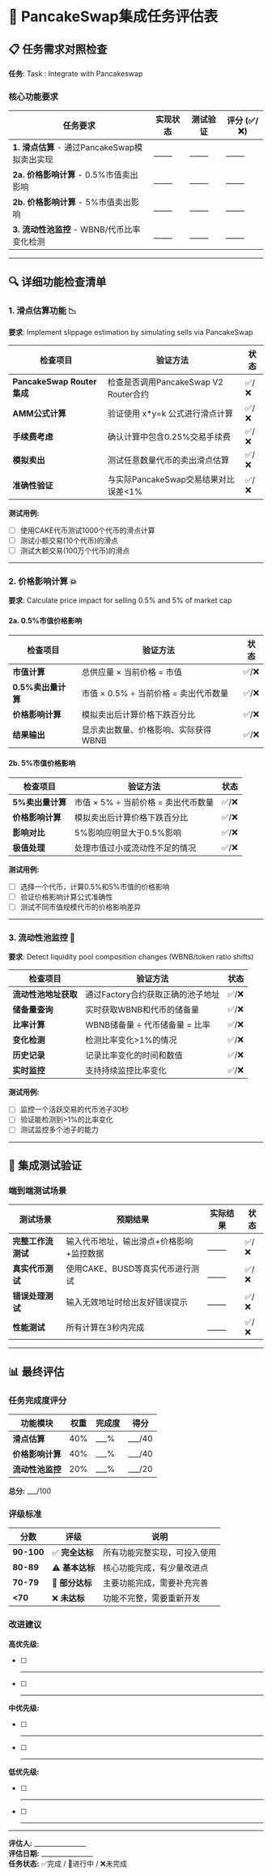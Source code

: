 # 🥞 PancakeSwap集成任务评估表

## 📋 任务需求对照检查

**任务**: Task : Integrate with Pancakeswap

### 核心功能要求

| 任务要求 | 实现状态 | 测试验证 | 评分 (✅/❌) |
|---------|---------|----------|-------------|
| **1. 滑点估算** - 通过PancakeSwap模拟卖出实现 | _____ | _____ | _____ |
| **2a. 价格影响计算** - 0.5%市值卖出影响 | _____ | _____ | _____ |
| **2b. 价格影响计算** - 5%市值卖出影响 | _____ | _____ | _____ |
| **3. 流动性池监控** - WBNB/代币比率变化检测 | _____ | _____ | _____ |

---

## 🔍 详细功能检查清单

### 1. 滑点估算功能 📉

**要求**: Implement slippage estimation by simulating sells via PancakeSwap

| 检查项目 | 验证方法 | 状态 |
|---------|---------|------|
| **PancakeSwap Router集成** | 检查是否调用PancakeSwap V2 Router合约 | ✅/❌ |
| **AMM公式计算** | 验证使用 x*y=k 公式进行滑点计算 | ✅/❌ |
| **手续费考虑** | 确认计算中包含0.25%交易手续费 | ✅/❌ |
| **模拟卖出** | 测试任意数量代币的卖出滑点估算 | ✅/❌ |
| **准确性验证** | 与实际PancakeSwap交易结果对比误差<1% | ✅/❌ |

**测试用例:**
- [ ] 使用CAKE代币测试1000个代币的滑点计算
- [ ] 测试小额交易(10个代币)的滑点
- [ ] 测试大额交易(100万个代币)的滑点

---

### 2. 价格影响计算 💥

**要求**: Calculate price impact for selling 0.5% and 5% of market cap

#### 2a. 0.5%市值价格影响

| 检查项目 | 验证方法 | 状态 |
|---------|---------|------|
| **市值计算** | 总供应量 × 当前价格 = 市值 | ✅/❌ |
| **0.5%卖出量计算** | 市值 × 0.5% ÷ 当前价格 = 卖出代币数量 | ✅/❌ |
| **价格影响计算** | 模拟卖出后计算价格下跌百分比 | ✅/❌ |
| **结果输出** | 显示卖出数量、价格影响、实际获得WBNB | ✅/❌ |

#### 2b. 5%市值价格影响

| 检查项目 | 验证方法 | 状态 |
|---------|---------|------|
| **5%卖出量计算** | 市值 × 5% ÷ 当前价格 = 卖出代币数量 | ✅/❌ |
| **价格影响计算** | 模拟卖出后计算价格下跌百分比 | ✅/❌ |
| **影响对比** | 5%影响应明显大于0.5%影响 | ✅/❌ |
| **极值处理** | 处理市值过小或流动性不足的情况 | ✅/❌ |

**测试用例:**
- [ ] 选择一个代币，计算0.5%和5%市值的价格影响
- [ ] 验证价格影响计算公式准确性
- [ ] 测试不同市值规模代币的价格影响差异

---

### 3. 流动性池监控 👀

**要求**: Detect liquidity pool composition changes (WBNB/token ratio shifts)

| 检查项目 | 验证方法 | 状态 |
|---------|---------|------|
| **流动性池地址获取** | 通过Factory合约获取正确的池子地址 | ✅/❌ |
| **储备量查询** | 实时获取WBNB和代币的储备量 | ✅/❌ |
| **比率计算** | WBNB储备量 ÷ 代币储备量 = 比率 | ✅/❌ |
| **变化检测** | 检测比率变化>1%的情况 | ✅/❌ |
| **历史记录** | 记录比率变化的时间和数值 | ✅/❌ |
| **实时监控** | 支持持续监控比率变化 | ✅/❌ |

**测试用例:**
- [ ] 监控一个活跃交易的代币池子30秒
- [ ] 验证能检测到>1%的比率变化
- [ ] 测试监控多个池子的能力

---

## 🧪 集成测试验证

### 端到端测试场景

| 测试场景 | 预期结果 | 实际结果 | 状态 |
|---------|---------|----------|------|
| **完整工作流测试** | 输入代币地址，输出滑点+价格影响+监控数据 | _____ | ✅/❌ |
| **真实代币测试** | 使用CAKE、BUSD等真实代币进行测试 | _____ | ✅/❌ |
| **错误处理测试** | 输入无效地址时给出友好错误提示 | _____ | ✅/❌ |
| **性能测试** | 所有计算在3秒内完成 | _____ | ✅/❌ |

---

## 📊 最终评估

### 任务完成度评分

| 功能模块 | 权重 | 完成度 | 得分 |
|---------|------|--------|------|
| **滑点估算** | 40% | ___% | ___/40 |
| **价格影响计算** | 40% | ___% | ___/40 |
| **流动性池监控** | 20% | ___% | ___/20 |

**总分:** ___/100

### 评级标准

| 分数 | 评级 | 说明 |
|------|------|------|
| **90-100** | ✅ **完全达标** | 所有功能完整实现，可投入使用 |
| **80-89** | ⚠️ **基本达标** | 核心功能完成，有少量改进点 |
| **70-79** | 🔧 **部分达标** | 主要功能完成，需要补充完善 |
| **<70** | ❌ **未达标** | 功能不完整，需要重新开发 |

### 改进建议

**高优先级:**
- [ ] _________________
- [ ] _________________

**中优先级:**
- [ ] _________________
- [ ] _________________

**低优先级:**
- [ ] _________________
- [ ] _________________

---

**评估人:** ________________  
**评估日期:** ________________  
**任务状态:** ✅完成 / 🔧进行中 / ❌未完成 